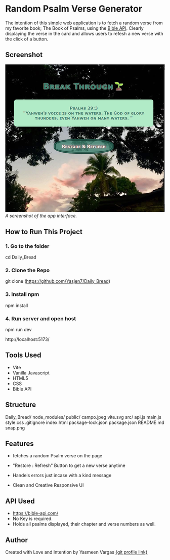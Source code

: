 # Random Psalm Verse Generator 

The intention of this simple web application is to fetch a random verse from my favorite book; The Book of Psalms, using the [Bible API](https://bible-api.com/). Clearly displaying the verse in the card and allows users to refesh a new verse with the click of a button. 

## Screenshot
![screenshot](./snap.png)  
_A screenshot of the app interface._

## How to Run This Project 

### 1. Go to the folder

cd Daily_Bread

### 2. Clone the Repo

git clone (https://github.com/Yasjen7/Daily_Bread)

### 3. Install npm

npm install

### 4. Run server and open host

npm run dev

http://localhost:5173/

## Tools Used 

* Vite
* Vanilla Javascript
* HTML5
* CSS
* Bible API

## Structure 

Daily_Bread/
node_modules/
public/
    campo.jpeg
    vite.svg
src/
    api.js
    main.js
    style.css
.gitignore
index.html
package-lock.json
package.json
README.md
snap.png

## Features 

* fetches a random Psalm verse on the page

* "Restore : Refresh" Button to get a new verse anytime

* Handels errors just incase with a kind message

* Clean and Creative Responsive UI

## API Used 

* https://bible-api.com/ 
* No Key is required.
* Holds all psalms displayed, their chapter and verse numbers as well.

## Author

Created with Love and Intention by Yasmeen Vargas
[{git profile link}](https://github.com/Yasjen7)



